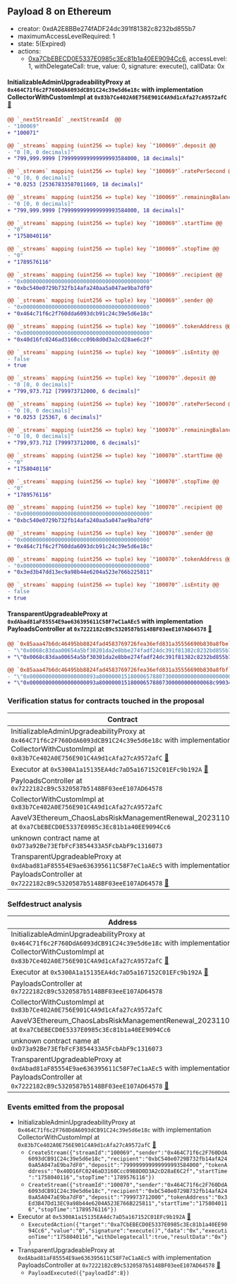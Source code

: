 ## Payload 8 on Ethereum

- creator: 0xdA2E8BBe274fADF24dc391f81382c8232bd855b7
- maximumAccessLevelRequired: 1
- state: 5(Expired)
- actions:
  - [0xa7CbEBECD0E5337E0985c3Ec81b1a40EE9094Cc6](https://etherscan.io/tx/0xa7CbEBECD0E5337E0985c3Ec81b1a40EE9094Cc6), accessLevel: 1, withDelegateCall: true, value: 0, signature: execute(), callData: 0x

#### InitializableAdminUpgradeabilityProxy at `0x464C71f6c2F760DdA6093dCB91C24c39e5d6e18c` with implementation CollectorWithCustomImpl at `0x83b7Ce402A0E756E901C4A9d1cAfa27cA9572afC` [:ghost:](https://github.com/bgd-labs/aave-address-book  "AaveV2Ethereum.COLLECTOR")

```diff
@@ `_nextStreamId` _nextStreamId  @@
- "100069"
+ "100071"

@@ `_streams` mapping (uint256 => tuple) key `"100069"`.deposit @@
- "0 [0, 0 decimals]"
+ "799,999.9999 [799999999999999993584000, 18 decimals]"

@@ `_streams` mapping (uint256 => tuple) key `"100069"`.ratePerSecond @@
- "0 [0, 0 decimals]"
+ "0.0253 [25367833587011669, 18 decimals]"

@@ `_streams` mapping (uint256 => tuple) key `"100069"`.remainingBalance @@
- "0 [0, 0 decimals]"
+ "799,999.9999 [799999999999999993584000, 18 decimals]"

@@ `_streams` mapping (uint256 => tuple) key `"100069"`.startTime @@
- "0"
+ "1758040116"

@@ `_streams` mapping (uint256 => tuple) key `"100069"`.stopTime @@
- "0"
+ "1789576116"

@@ `_streams` mapping (uint256 => tuple) key `"100069"`.recipient @@
- "0x0000000000000000000000000000000000000000"
+ "0xbc540e0729b732fb14afa240aa5a047ae9ba7df0"

@@ `_streams` mapping (uint256 => tuple) key `"100069"`.sender @@
- "0x0000000000000000000000000000000000000000"
+ "0x464c71f6c2f760dda6093dcb91c24c39e5d6e18c"

@@ `_streams` mapping (uint256 => tuple) key `"100069"`.tokenAddress @@
- "0x0000000000000000000000000000000000000000"
+ "0x40d16fc0246ad3160ccc09b8d0d3a2cd28ae6c2f"

@@ `_streams` mapping (uint256 => tuple) key `"100069"`.isEntity @@
- false
+ true

@@ `_streams` mapping (uint256 => tuple) key `"100070"`.deposit @@
- "0 [0, 0 decimals]"
+ "799,973.712 [799973712000, 6 decimals]"

@@ `_streams` mapping (uint256 => tuple) key `"100070"`.ratePerSecond @@
- "0 [0, 0 decimals]"
+ "0.0253 [25367, 6 decimals]"

@@ `_streams` mapping (uint256 => tuple) key `"100070"`.remainingBalance @@
- "0 [0, 0 decimals]"
+ "799,973.712 [799973712000, 6 decimals]"

@@ `_streams` mapping (uint256 => tuple) key `"100070"`.startTime @@
- "0"
+ "1758040116"

@@ `_streams` mapping (uint256 => tuple) key `"100070"`.stopTime @@
- "0"
+ "1789576116"

@@ `_streams` mapping (uint256 => tuple) key `"100070"`.recipient @@
- "0x0000000000000000000000000000000000000000"
+ "0xbc540e0729b732fb14afa240aa5a047ae9ba7df0"

@@ `_streams` mapping (uint256 => tuple) key `"100070"`.sender @@
- "0x0000000000000000000000000000000000000000"
+ "0x464c71f6c2f760dda6093dcb91c24c39e5d6e18c"

@@ `_streams` mapping (uint256 => tuple) key `"100070"`.tokenAddress @@
- "0x0000000000000000000000000000000000000000"
+ "0x3ed3b47dd13ec9a98b44e6204a523e766b225811"

@@ `_streams` mapping (uint256 => tuple) key `"100070"`.isEntity @@
- false
+ true

```
#### TransparentUpgradeableProxy at `0xdAbad81aF85554E9ae636395611C58F7eC1aAEc5` with implementation PayloadsController at `0x7222182cB9c5320587b5148BF03eeE107AD64578` [:ghost:](https://github.com/bgd-labs/aave-address-book  "GovernanceV3Ethereum.PAYLOADS_CONTROLLER")

```diff
@@ `0x85aaa47b6dc46495bb8824fad4583769726fea36efd831a35556690b830a8fbe` raw  @@
- "\"0x0068c83daa00654a5bf30201da2e8bbe274fadf24dc391f81382c8232bd855b7\""
+ "\"0x0068c83daa00654a5bf30301da2e8bbe274fadf24dc391f81382c8232bd855b7\""

@@ `0x85aaa47b6dc46495bb8824fad4583769726fea36efd831a35556690b830a8fbf` raw  @@
- "\"0x000000000000000000093a800000015180006578807300000000000000000000\""
+ "\"0x000000000000000000093a800000015180006578807300000000000068c99034\""

```
### Verification status for contracts touched in the proposal

| Contract | Status |
|---------|------------|
| InitializableAdminUpgradeabilityProxy at `0x464C71f6c2F760DdA6093dCB91C24c39e5d6e18c` with implementation CollectorWithCustomImpl at `0x83b7Ce402A0E756E901C4A9d1cAfa27cA9572afC` [:ghost:](https://github.com/bgd-labs/aave-address-book  "AaveV2Ethereum.COLLECTOR") | Contract |
| Executor at `0x5300A1a15135EA4dc7aD5a167152C01EFc9b192A` [:ghost:](https://github.com/bgd-labs/aave-address-book  "AaveV2Ethereum.POOL_ADMIN") | Contract |
| PayloadsController at `0x7222182cB9c5320587b5148BF03eeE107AD64578` | Contract |
| CollectorWithCustomImpl at `0x83b7Ce402A0E756E901C4A9d1cAfa27cA9572afC` | Contract |
| AaveV3Ethereum_ChaosLabsRiskManagementRenewal_20231101 at `0xa7CbEBECD0E5337E0985c3Ec81b1a40EE9094Cc6` | Contract |
| unknown contract name at `0xD73a92Be73EfbFcF3854433A5FcbAbF9c1316073` | EOA |
| TransparentUpgradeableProxy at `0xdAbad81aF85554E9ae636395611C58F7eC1aAEc5` with implementation PayloadsController at `0x7222182cB9c5320587b5148BF03eeE107AD64578` [:ghost:](https://github.com/bgd-labs/aave-address-book  "GovernanceV3Ethereum.PAYLOADS_CONTROLLER") | Contract |

### Selfdestruct analysis

| Address | Result |
|---------|------------|
| InitializableAdminUpgradeabilityProxy at `0x464C71f6c2F760DdA6093dCB91C24c39e5d6e18c` with implementation CollectorWithCustomImpl at `0x83b7Ce402A0E756E901C4A9d1cAfa27cA9572afC` [:ghost:](https://github.com/bgd-labs/aave-address-book  "AaveV2Ethereum.COLLECTOR") | DelegateCall |
| Executor at `0x5300A1a15135EA4dc7aD5a167152C01EFc9b192A` [:ghost:](https://github.com/bgd-labs/aave-address-book  "AaveV2Ethereum.POOL_ADMIN") | DelegateCall |
| PayloadsController at `0x7222182cB9c5320587b5148BF03eeE107AD64578` | Safe |
| CollectorWithCustomImpl at `0x83b7Ce402A0E756E901C4A9d1cAfa27cA9572afC` | Safe |
| AaveV3Ethereum_ChaosLabsRiskManagementRenewal_20231101 at `0xa7CbEBECD0E5337E0985c3Ec81b1a40EE9094Cc6` | Safe |
| unknown contract name at `0xD73a92Be73EfbFcF3854433A5FcbAbF9c1316073` | Empty |
| TransparentUpgradeableProxy at `0xdAbad81aF85554E9ae636395611C58F7eC1aAEc5` with implementation PayloadsController at `0x7222182cB9c5320587b5148BF03eeE107AD64578` [:ghost:](https://github.com/bgd-labs/aave-address-book  "GovernanceV3Ethereum.PAYLOADS_CONTROLLER") | DelegateCall |

### Events emitted from the proposal

- InitializableAdminUpgradeabilityProxy at `0x464C71f6c2F760DdA6093dCB91C24c39e5d6e18c` with implementation CollectorWithCustomImpl at `0x83b7Ce402A0E756E901C4A9d1cAfa27cA9572afC` [:ghost:](https://github.com/bgd-labs/aave-address-book  "AaveV2Ethereum.COLLECTOR")
  - `CreateStream({"streamId":"100069","sender":"0x464C71f6c2F760DdA6093dCB91C24c39e5d6e18c","recipient":"0xbC540e0729B732fb14afA240aA5A047aE9ba7dF0","deposit":"799999999999999993584000","tokenAddress":"0x40D16FC0246aD3160Ccc09B8D0D3A2cD28aE6C2f","startTime":"1758040116","stopTime":"1789576116"})`
  - `CreateStream({"streamId":"100070","sender":"0x464C71f6c2F760DdA6093dCB91C24c39e5d6e18c","recipient":"0xbC540e0729B732fb14afA240aA5A047aE9ba7dF0","deposit":"799973712000","tokenAddress":"0x3Ed3B47Dd13EC9a98b44e6204A523E766B225811","startTime":"1758040116","stopTime":"1789576116"})`
- Executor at `0x5300A1a15135EA4dc7aD5a167152C01EFc9b192A` [:ghost:](https://github.com/bgd-labs/aave-address-book  "AaveV2Ethereum.POOL_ADMIN")
  - `ExecutedAction({"target":"0xa7CbEBECD0E5337E0985c3Ec81b1a40EE9094Cc6","value":"0","signature":"execute()","data":"0x","executionTime":"1758040116","withDelegatecall":true,"resultData":"0x"})`
- TransparentUpgradeableProxy at `0xdAbad81aF85554E9ae636395611C58F7eC1aAEc5` with implementation PayloadsController at `0x7222182cB9c5320587b5148BF03eeE107AD64578` [:ghost:](https://github.com/bgd-labs/aave-address-book  "GovernanceV3Ethereum.PAYLOADS_CONTROLLER")
  - `PayloadExecuted({"payloadId":8})`
